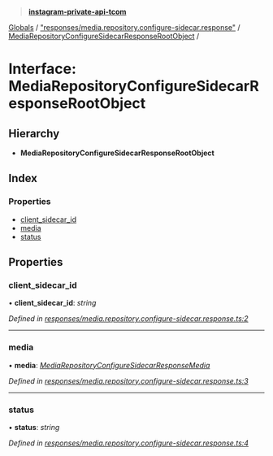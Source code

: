 > **[instagram-private-api-tcom](../README.md)**

[Globals](../README.md) / ["responses/media.repository.configure-sidecar.response"](../modules/_responses_media_repository_configure_sidecar_response_.md) / [MediaRepositoryConfigureSidecarResponseRootObject](_responses_media_repository_configure_sidecar_response_.mediarepositoryconfiguresidecarresponserootobject.md) /

# Interface: MediaRepositoryConfigureSidecarResponseRootObject

## Hierarchy

* **MediaRepositoryConfigureSidecarResponseRootObject**

## Index

### Properties

* [client_sidecar_id](_responses_media_repository_configure_sidecar_response_.mediarepositoryconfiguresidecarresponserootobject.md#client_sidecar_id)
* [media](_responses_media_repository_configure_sidecar_response_.mediarepositoryconfiguresidecarresponserootobject.md#media)
* [status](_responses_media_repository_configure_sidecar_response_.mediarepositoryconfiguresidecarresponserootobject.md#status)

## Properties

###  client_sidecar_id

• **client_sidecar_id**: *string*

*Defined in [responses/media.repository.configure-sidecar.response.ts:2](https://github.com/cuonglnhust/instagram-private-api-tcom/blob/3e16058/src/responses/media.repository.configure-sidecar.response.ts#L2)*

___

###  media

• **media**: *[MediaRepositoryConfigureSidecarResponseMedia](_responses_media_repository_configure_sidecar_response_.mediarepositoryconfiguresidecarresponsemedia.md)*

*Defined in [responses/media.repository.configure-sidecar.response.ts:3](https://github.com/cuonglnhust/instagram-private-api-tcom/blob/3e16058/src/responses/media.repository.configure-sidecar.response.ts#L3)*

___

###  status

• **status**: *string*

*Defined in [responses/media.repository.configure-sidecar.response.ts:4](https://github.com/cuonglnhust/instagram-private-api-tcom/blob/3e16058/src/responses/media.repository.configure-sidecar.response.ts#L4)*